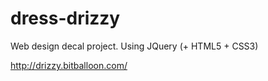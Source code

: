 # dress-drizzy
Web design decal project. Using JQuery (+ HTML5 + CSS3)

http://drizzy.bitballoon.com/
